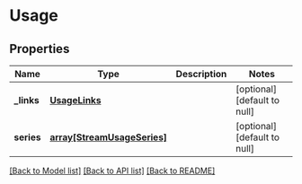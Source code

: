 # Usage

## Properties
Name | Type | Description | Notes
------------ | ------------- | ------------- | -------------
**_links** | [**UsageLinks**](UsageLinks.md) |  | [optional] [default to null]
**series** | [**array[StreamUsageSeries]**](StreamUsageSeries.md) |  | [optional] [default to null]

[[Back to Model list]](../README.md#documentation-for-models) [[Back to API list]](../README.md#documentation-for-api-endpoints) [[Back to README]](../README.md)


